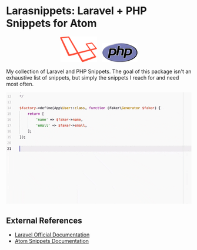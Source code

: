# Larasnippets: Laravel + PHP Snippets for Atom

<p align="center">
    <img width="100" height="69" src="https://raw.githubusercontent.com/paulredmond/atom-larasnippets/master/assets/laravel-l-slant.png" />
    &nbsp;&nbsp;
    <img width="95" height="51" src="https://raw.githubusercontent.com/paulredmond/atom-larasnippets/master/assets/php-med-trans.png" />
</p>

My collection of Laravel and PHP Snippets. The goal of this package isn't an exhaustive list of snippets, but simply the snippets I reach for and need most often.

<p align="center">
    <img src="./assets/screenshot.gif" alt="The factory snippet in action" />
</p>

## External References

* [Laravel Official Documentation](https://laravel.com/docs)
* [Atom Snippets Documentation](http://flight-manual.atom.io/using-atom/sections/snippets/)

